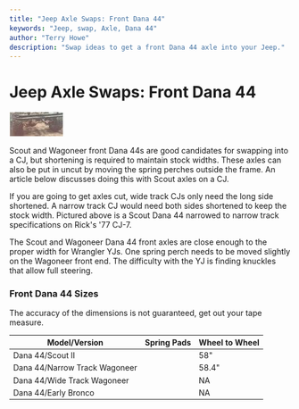 ```yaml
---
title: "Jeep Axle Swaps: Front Dana 44"
keywords: "Jeep, swap, Axle, Dana 44"
author: "Terry Howe"
description: "Swap ideas to get a front Dana 44 axle into your Jeep."
---
```

# Jeep Axle Swaps: Front Dana 44

[![Cut Dana 44 front](../../img/axle/updates/d44sf_.jpg)](../../img/axle/updates/d44sf.jpg)   

Scout and Wagoneer front Dana 44s are good candidates for swapping into a CJ, but shortening is required to maintain stock widths. These axles can also be put in uncut by moving the spring perches outside the frame. An article below discusses doing this with Scout axles on a CJ.

If you are going to get axles cut, wide track CJs only need the long side shortened. A narrow track CJ would need both sides shortened to keep the stock width. Pictured above is a Scout Dana 44 narrowed to narrow track specifications on Rick's '77 CJ-7.

The Scout and Wagoneer Dana 44 front axles are close enough to the proper width for Wrangler YJs. One spring perch needs to be moved slightly on the Wagoneer front end. The difficulty with the YJ is finding knuckles that allow full steering.

### Front Dana 44 Sizes

The accuracy of the dimensions is not guaranteed, get out your tape measure.

| Model/Version                 | Spring Pads | Wheel to Wheel |
|-------------------------------|-------------|----------------|
| Dana 44/Scout II              |             | 58"            |
| Dana 44/Narrow Track Wagoneer |             | 58.4"          |
| Dana 44/Wide Track Wagoneer   |             | NA             |
| Dana 44/Early Bronco          |             | NA             |